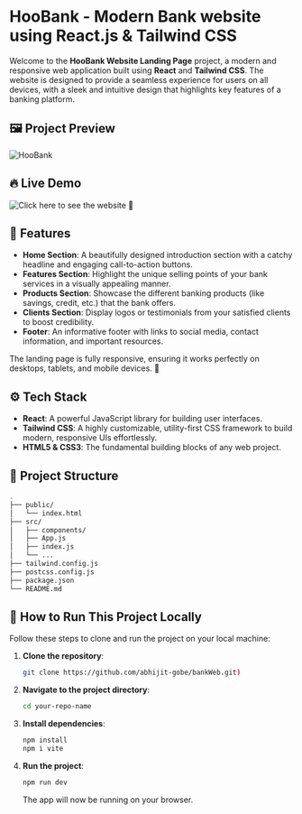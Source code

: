 # HooBank - Modern Bank website using React.js & Tailwind CSS

Welcome to the **HooBank Website Landing Page** project, a modern and responsive web application built using **React** and **Tailwind CSS**. The website is designed to provide a seamless experience for users on all devices, with a sleek and intuitive design that highlights key features of a banking platform.

## 🖼️ Project Preview

![HooBank](https://i.ibb.co/BK1Hn0x/Screenshot-2022-08-08-at-4-05-48-PM.png)

## 🔥 Live Demo

![Click here to see the website](https://hoobank-six-drab.vercel.app/) 🚀

## 🌟 Features

- **Home Section**: A beautifully designed introduction section with a catchy headline and engaging call-to-action buttons.
- **Features Section**: Highlight the unique selling points of your bank services in a visually appealing manner.
- **Products Section**: Showcase the different banking products (like savings, credit, etc.) that the bank offers.
- **Clients Section**: Display logos or testimonials from your satisfied clients to boost credibility.
- **Footer**: An informative footer with links to social media, contact information, and important resources.

The landing page is fully responsive, ensuring it works perfectly on desktops, tablets, and mobile devices. 🚀

## ⚙️ Tech Stack

- **React**: A powerful JavaScript library for building user interfaces.
- **Tailwind CSS**: A highly customizable, utility-first CSS framework to build modern, responsive UIs effortlessly.
- **HTML5 & CSS3**: The fundamental building blocks of any web project.

## 📂 Project Structure

```bash
.
├── public/
│   └── index.html
├── src/
│   ├── components/
│   ├── App.js
│   ├── index.js
│   └── ...
├── tailwind.config.js
├── postcss.config.js
├── package.json
└── README.md
```

## 🚀 How to Run This Project Locally

Follow these steps to clone and run the project on your local machine:

1. **Clone the repository**:
   ```bash
   git clone https://github.com/abhijit-gobe/bankWeb.git)
   ```
2. **Navigate to the project directory**:
   ```bash
   cd your-repo-name
   ```
3. **Install dependencies**:
   ```bash
   npm install
   npm i vite
   ```
4. **Run the project**:
   ```bash
   npm run dev
   ```

   The app will now be running on your browser.
